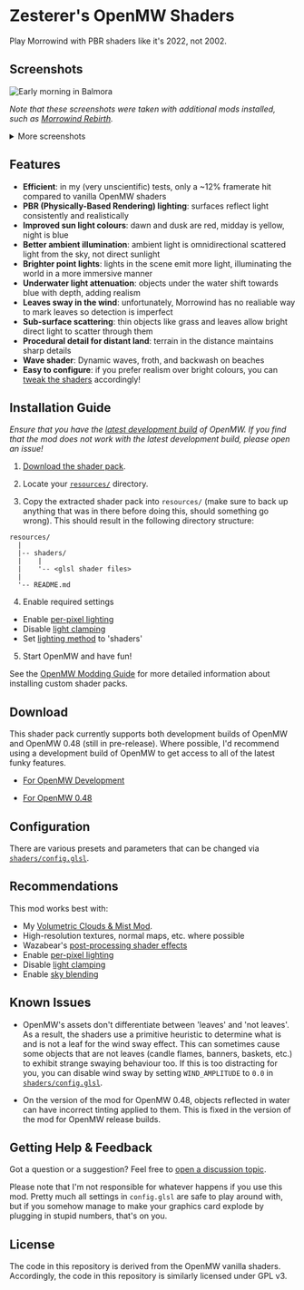 # Zesterer's OpenMW Shaders

Play Morrowind with PBR shaders like it's 2022, not 2002.

## Screenshots

![Early morning in Balmora](https://i.imgur.com/1Fa85UT.png)

*Note that these screenshots were taken with additional mods installed, such as [Morrowind Rebirth](https://www.nexusmods.com/morrowind/mods/37795/).*

<details>
    <summary>More screenshots</summary>
    <img src="https://i.imgur.com/2zXznGS.png" alt="An early morning view of Vivec">
    <img src="https://i.imgur.com/4g9iOHa.png" alt="The beaches and tidal pools outside Vivec">
    <img src="https://i.imgur.com/rbRCWZO.png" alt="Lanterns in the night outside Vivec">
    <img src="https://i.imgur.com/EPqGexZ.png" alt="Inside a building in Balmora">
    <img src="https://i.imgur.com/XyPXu0y.png" alt="A tavern in Pelagiad">
    <img src="https://i.imgur.com/GPPWZP1.png" alt="The grasslands outside Vivec on a misty afternoon">
</details>

## Features

- **Efficient**: in my (very unscientific) tests, only a ~12% framerate hit compared to vanilla OpenMW shaders
- **PBR (Physically-Based Rendering) lighting**: surfaces reflect light consistently and realistically
- **Improved sun light colours**: dawn and dusk are red, midday is yellow, night is blue
- **Better ambient illumination**: ambient light is omnidirectional scattered light from the sky, not direct sunlight
- **Brighter point lights**: lights in the scene emit more light, illuminating the world in a more immersive manner
- **Underwater light attenuation**: objects under the water shift towards blue with depth, adding realism
- **Leaves sway in the wind**: unfortunately, Morrowind has no realiable way to mark leaves so detection is imperfect
- **Sub-surface scattering**: thin objects like grass and leaves allow bright direct light to scatter through them
- **Procedural detail for distant land**: terrain in the distance maintains sharp details
- **Wave shader**: Dynamic waves, froth, and backwash on beaches
- **Easy to configure**: if you prefer realism over bright colours, you can [tweak the shaders](#configuration) accordingly!

## Installation Guide

*Ensure that you have the [latest development build](https://openmw.org/downloads/) of OpenMW. If you find that the mod
does not work with the latest development build, please open an issue!*

1. [Download the shader pack](#download).

2. Locate your [`resources/`](https://modding-openmw.com/tips/custom-shaders/#installing) directory.

3. Copy the extracted shader pack into `resources/` (make sure to back up anything that was in there
before doing this, should something go wrong). This should result in the following directory structure:

```
resources/
  |
  |-- shaders/
  |    |
  |    '-- <glsl shader files>
  |
  '-- README.md
```

4. Enable required settings

- Enable [per-pixel lighting](https://openmw.readthedocs.io/en/stable/reference/modding/settings/shaders.html#force-per-pixel-lighting)
- Disable [light clamping](https://openmw.readthedocs.io/en/stable/reference/modding/settings/shaders.html#clamp-lighting)
- Set [lighting method](https://openmw.readthedocs.io/en/latest/reference/modding/settings/shaders.html#lighting-method) to 'shaders'

5. Start OpenMW and have fun!

See the [OpenMW Modding Guide](https://modding-openmw.com/tips/custom-shaders/#installing) for more detailed information
about installing custom shader packs.

## Download

This shader pack currently supports both development builds of OpenMW and OpenMW 0.48 (still in pre-release). Where
possible, I'd recommend using a development build of OpenMW to get access to all of the latest funky features.

- [For OpenMW Development](https://github.com/zesterer/openmw-shaders/archive/refs/heads/main.zip)

- [For OpenMW 0.48](https://github.com/zesterer/openmw-shaders/archive/refs/heads/openmw-0.48.zip)

## Configuration

There are various presets and parameters that can be changed via
[`shaders/config.glsl`](https://github.com/zesterer/openmw-shaders/blob/main/shaders/config.glsl).

## Recommendations

This mod works best with:

- My [Volumetric Clouds & Mist Mod](https://github.com/zesterer/openmw-volumetric-clouds).
- High-resolution textures, normal maps, etc. where possible
- Wazabear's [post-processing shader effects](https://gitlab.com/glassmancody.info/omwfx-shaders/-/tree/main/)
- Enable [per-pixel lighting](https://openmw.readthedocs.io/en/stable/reference/modding/settings/shaders.html#force-per-pixel-lighting)
- Disable [light clamping](https://openmw.readthedocs.io/en/stable/reference/modding/settings/shaders.html#clamp-lighting)
- Enable [sky blending](https://openmw.readthedocs.io/en/latest/reference/modding/settings/fog.html#sky-blending)

## Known Issues

- OpenMW's assets don't differentiate between 'leaves' and 'not leaves'. As a result, the shaders use a primitive
  heuristic to determine what is and is not a leaf for the wind sway effect. This can sometimes cause some objects that
  are not leaves (candle flames, banners, baskets, etc.) to exhibit strange swaying behaviour too. If this is too
  distracting for you, you can disable wind sway by setting `WIND_AMPLITUDE` to `0.0` in
  [`shaders/config.glsl`](https://github.com/zesterer/openmw-shaders/blob/main/shaders/config.glsl).

- On the version of the mod for OpenMW 0.48, objects reflected in water can have incorrect tinting applied to them. This
  is fixed in the version of the mod for OpenMW release builds.

## Getting Help & Feedback

Got a question or a suggestion? Feel free to [open a discussion topic](https://github.com/zesterer/openmw-shaders/discussions/new).

Please note that I'm not responsible for whatever happens if you use this mod. Pretty much all settings in `config.glsl`
are safe to play around with, but if you somehow manage to make your graphics card explode by plugging in stupid
numbers, that's on you.

## License

The code in this repository is derived from the OpenMW vanilla shaders. Accordingly, the code in this repository is similarly licensed under GPL v3.
